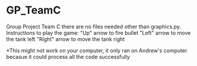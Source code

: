 # GP_TeamC
Group Project Team C
there are no files needed other than graphics.py. 
Instructions to play the game:
  "Up" arrow to fire bullet
  "Left" arrow to move the tank left
  "Right" arrow to move the tank right
  
  *This might not work on your computer, it only ran on Andrew's computer becasue it could process all the code successfully
